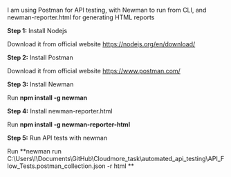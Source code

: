 I am using Postman for API testing,
with Newman to run from CLI,
and newman-reporter.html for generating HTML reports


**Step 1:** Install Nodejs

Download it from official website https://nodejs.org/en/download/

**Step 2:** Install Postman

Download it from official website https://www.postman.com/

**Step 3:** Install Newman

Run **npm install -g newman** 

**Step 4:** Install newman-reporter.html

Run **npm install -g newman-reporter-html**

**Step 5:** Run API tests with newman 

Run **newman run  C:\Users\I\Documents\GitHub\Cloudmore_task\automated_api_testing\API_Flow_Tests.postman_collection.json -r html **
